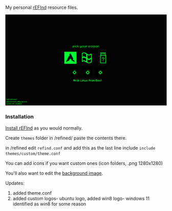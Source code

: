 
My personal [rEFInd](https://www.rodsbooks.com/refind/)  resource files.

![Screenshot](./screenshot.png)

### Installation

[Install rEFInd](https://www.rodsbooks.com/refind/installing.html) as you would normally.

Create  `themes` folder in /refined/ paste the contents there.

in /refined edit `refind.conf` and add this as the last line include  `include themes/custom/theme.conf `



You can add icons if you want custom ones (icon folders, .png 1280x1280)



You'll also want to edit the [background image](./background.png).

Updates:
1) added theme.conf
2) added custom logos- ubuntu logo, added win8 logo- windows 11 identified as win8 for some reason
